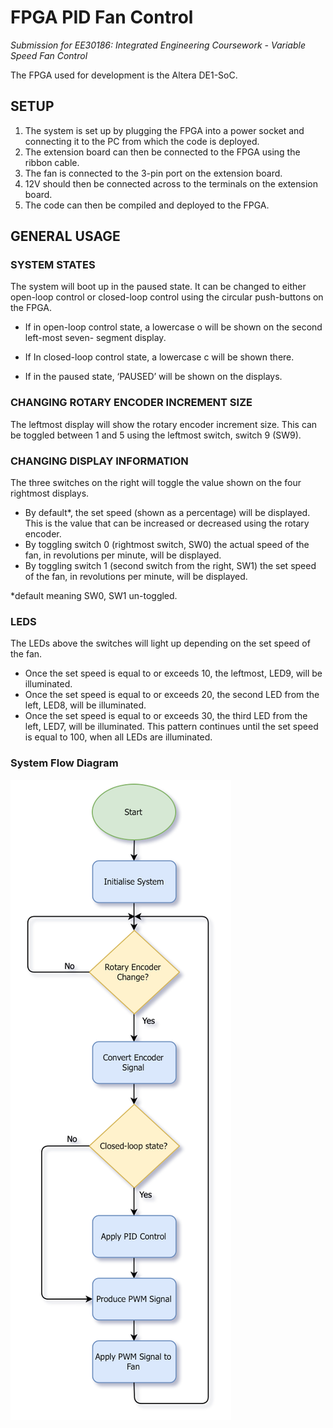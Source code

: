 
# FPGA PID Fan Control
*Submission for EE30186: Integrated Engineering Coursework - 
Variable Speed Fan Control*

The FPGA used for development is the Altera DE1-SoC.

## SETUP 
1. The system is set up by plugging the FPGA into a power socket and connecting it to the PC
from which the code is deployed.
2. The extension board can then be connected to the FPGA using the ribbon cable.
3. The fan is connected to the 3-pin port on the extension board.
4. 12V should then be connected across to the terminals on the extension board.
5. The code can then be compiled and deployed to the FPGA.


## GENERAL USAGE
### SYSTEM STATES
The system will boot up in the paused state. It can be changed to either open-loop control or closed-loop control using the circular push-buttons on the FPGA.

- If in open-loop control state, a lowercase o will be shown on the second left-most seven-
segment display.

- If In closed-loop control state, a lowercase c will be shown there.
- If in the paused state, ‘PAUSED’ will be shown on the displays.


### CHANGING ROTARY ENCODER INCREMENT SIZE
The leftmost display will show the rotary encoder increment size. This can be toggled between 1
and 5 using the leftmost switch, switch 9 (SW9).


### CHANGING DISPLAY INFORMATION
The three switches on the right will toggle the value shown on the four rightmost displays.
- By default*, the set speed (shown as a percentage) will be displayed. This is the value that can
be increased or decreased using the rotary encoder.
- By toggling switch 0 (rightmost switch, SW0) the actual speed of the fan, in revolutions per
minute, will be displayed.
- By toggling switch 1 (second switch from the right, SW1) the set speed of the fan, in
revolutions per minute, will be displayed.

*default meaning SW0, SW1 un-toggled.


### LEDS
The LEDs above the switches will light up depending on the set speed of the fan.
- Once the set speed is equal to or exceeds 10, the leftmost, LED9, will be illuminated.
- Once the set speed is equal to or exceeds 20, the second LED from the left, LED8, will be
illuminated.
- Once the set speed is equal to or exceeds 30, the third LED from the left, LED7, will be
illuminated.
This pattern continues until the set speed is equal to 100, when all LEDs are illuminated.

### System Flow Diagram
![System Flow Diagram](/docs/sysDiagram.png?raw=true "System Flow Diagram")
